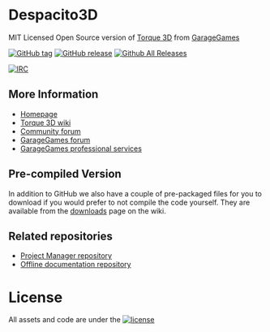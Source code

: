 # Despacito3D

MIT Licensed Open Source version of [Torque 3D](http://torque3d.org) from [GarageGames](http://www.garagegames.com)

[![GitHub tag](https://img.shields.io/github/tag/GarageGames/Torque3D.svg)](https://github.com/GarageGames/Torque3D/tags)
[![GitHub release](https://img.shields.io/github/release/GarageGames/Torque3D.svg)](https://github.com/GarageGames/Torque3D/releases/latest)
[![Github All Releases](https://img.shields.io/github/downloads/GarageGames/Torque3D/total.svg)](https://github.com/GarageGames/Torque3D/releases/latest)

[![IRC](https://img.shields.io/badge/irc-%23garagegames-green.svg)](https://kiwiirc.com/client/irc.maxgaming.net/?nick=wiki_user|?#garagegames)

## More Information

* [Homepage](http://torque3d.org)
* [Torque 3D wiki](http://wiki.torque3d.org)
* [Community forum](http://forums.torque3d.org)
* [GarageGames forum](http://www.garagegames.com/community/forums)
* [GarageGames professional services](http://services.garagegames.com/)

## Pre-compiled Version

In addition to GitHub we also have a couple of pre-packaged files for you to download if you would prefer to not compile the code yourself.
They are available from the [downloads](http://wiki.torque3d.org/main:downloads) page on the wiki.

## Related repositories

* [Project Manager repository](https://github.com/GarageGames/Torque3D-ProjectManager)
* [Offline documentation repository](https://github.com/Torque3D-GameEngine/Torque3D-Documentation)

# License 

All assets and code are under the [![license](https://img.shields.io/github/license/GarageGames/Torque3D.svg)](https://github.com/GarageGames/Torque3D/blob/master/LICENSE.md)
